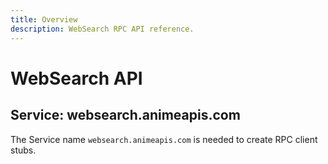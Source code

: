 ```yaml
---
title: Overview
description: WebSearch RPC API reference.
---
```


# WebSearch API

## Service: websearch.animeapis.com

The Service name `websearch.animeapis.com` is needed to create RPC client stubs.
